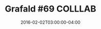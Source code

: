 ---
title: "Grafald #69 COLLLAB"
type: "image"
date: 2016-02-02T03:00:00-04:00
draft: false
categories: ["Projects"]
image_path: "../img/2016/69.png"
alt_text: ""
is_subpage: true
---